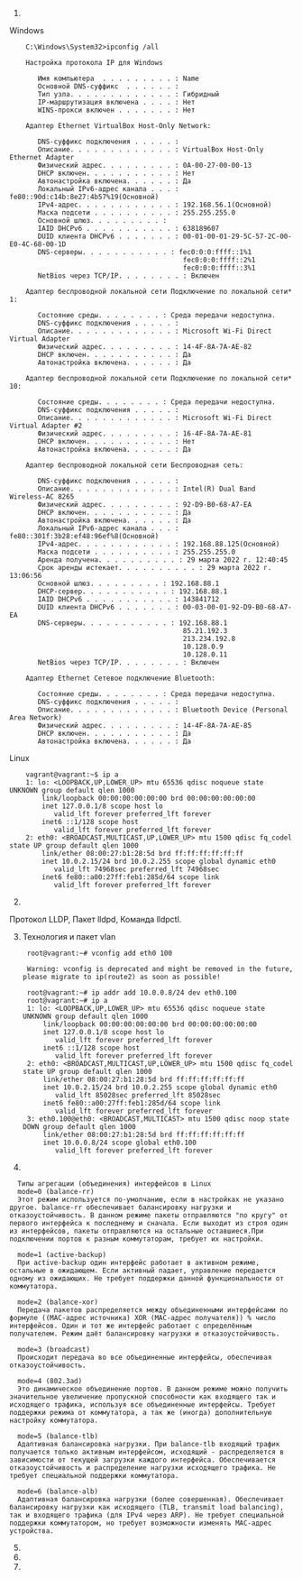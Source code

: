 1.
Windows
        
        C:\Windows\System32>ipconfig /all

        Настройка протокола IP для Windows

           Имя компьютера  . . . . . . . . . : Name
           Основной DNS-суффикс  . . . . . . :
           Тип узла. . . . . . . . . . . . . : Гибридный
           IP-маршрутизация включена . . . . : Нет
           WINS-прокси включен . . . . . . . : Нет

        Адаптер Ethernet VirtualBox Host-Only Network:

           DNS-суффикс подключения . . . . . :
           Описание. . . . . . . . . . . . . : VirtualBox Host-Only Ethernet Adapter
           Физический адрес. . . . . . . . . : 0A-00-27-00-00-13
           DHCP включен. . . . . . . . . . . : Нет
           Автонастройка включена. . . . . . : Да
           Локальный IPv6-адрес канала . . . : fe80::90d:c14b:8e27:4b57%19(Основной)
           IPv4-адрес. . . . . . . . . . . . : 192.168.56.1(Основной)
           Маска подсети . . . . . . . . . . : 255.255.255.0
           Основной шлюз. . . . . . . . . :
           IAID DHCPv6 . . . . . . . . . . . : 638189607
           DUID клиента DHCPv6 . . . . . . . : 00-01-00-01-29-5C-57-2C-00-E0-4C-68-00-1D
           DNS-серверы. . . . . . . . . . . : fec0:0:0:ffff::1%1
                                               fec0:0:0:ffff::2%1
                                               fec0:0:0:ffff::3%1
           NetBios через TCP/IP. . . . . . . . : Включен

        Адаптер беспроводной локальной сети Подключение по локальной сети* 1:

           Состояние среды. . . . . . . . : Среда передачи недоступна.
           DNS-суффикс подключения . . . . . :
           Описание. . . . . . . . . . . . . : Microsoft Wi-Fi Direct Virtual Adapter
           Физический адрес. . . . . . . . . : 14-4F-8A-7A-AE-82
           DHCP включен. . . . . . . . . . . : Да
           Автонастройка включена. . . . . . : Да

        Адаптер беспроводной локальной сети Подключение по локальной сети* 10:

           Состояние среды. . . . . . . . : Среда передачи недоступна.
           DNS-суффикс подключения . . . . . :
           Описание. . . . . . . . . . . . . : Microsoft Wi-Fi Direct Virtual Adapter #2
           Физический адрес. . . . . . . . . : 16-4F-8A-7A-AE-81
           DHCP включен. . . . . . . . . . . : Нет
           Автонастройка включена. . . . . . : Да

        Адаптер беспроводной локальной сети Беспроводная сеть:

           DNS-суффикс подключения . . . . . :
           Описание. . . . . . . . . . . . . : Intel(R) Dual Band Wireless-AC 8265
           Физический адрес. . . . . . . . . : 92-D9-B0-68-A7-EA
           DHCP включен. . . . . . . . . . . : Да
           Автонастройка включена. . . . . . : Да
           Локальный IPv6-адрес канала . . . : fe80::301f:3b28:ef48:96ef%8(Основной)
           IPv4-адрес. . . . . . . . . . . . : 192.168.88.125(Основной)
           Маска подсети . . . . . . . . . . : 255.255.255.0
           Аренда получена. . . . . . . . . . : 29 марта 2022 г. 12:40:45
           Срок аренды истекает. . . . . . . . . . : 29 марта 2022 г. 13:06:56
           Основной шлюз. . . . . . . . . : 192.168.88.1
           DHCP-сервер. . . . . . . . . . . : 192.168.88.1
           IAID DHCPv6 . . . . . . . . . . . : 143841712
           DUID клиента DHCPv6 . . . . . . . : 00-03-00-01-92-D9-B0-68-A7-EA
           DNS-серверы. . . . . . . . . . . : 192.168.88.1
                                               85.21.192.3
                                               213.234.192.8
                                               10.128.0.9
                                               10.128.0.11
           NetBios через TCP/IP. . . . . . . . : Включен

        Адаптер Ethernet Сетевое подключение Bluetooth:

           Состояние среды. . . . . . . . : Среда передачи недоступна.
           DNS-суффикс подключения . . . . . :
           Описание. . . . . . . . . . . . . : Bluetooth Device (Personal Area Network)
           Физический адрес. . . . . . . . . : 14-4F-8A-7A-AE-85
           DHCP включен. . . . . . . . . . . : Да
           Автонастройка включена. . . . . . : Да
           
Linux

        vagrant@vagrant:~$ ip a
        1: lo: <LOOPBACK,UP,LOWER_UP> mtu 65536 qdisc noqueue state UNKNOWN group default qlen 1000
            link/loopback 00:00:00:00:00:00 brd 00:00:00:00:00:00
            inet 127.0.0.1/8 scope host lo
               valid_lft forever preferred_lft forever
            inet6 ::1/128 scope host
               valid_lft forever preferred_lft forever
        2: eth0: <BROADCAST,MULTICAST,UP,LOWER_UP> mtu 1500 qdisc fq_codel state UP group default qlen 1000
            link/ether 08:00:27:b1:28:5d brd ff:ff:ff:ff:ff:ff
            inet 10.0.2.15/24 brd 10.0.2.255 scope global dynamic eth0
               valid_lft 74968sec preferred_lft 74968sec
            inet6 fe80::a00:27ff:feb1:285d/64 scope link
               valid_lft forever preferred_lft forever
2.
  Протокол LLDP,
  Пакет lldpd,
  Команда lldpctl.

3. Технология и пакет vlan


        root@vagrant:~# vconfig add eth0 100

        Warning: vconfig is deprecated and might be removed in the future, please migrate to ip(route2) as soon as possible!

        root@vagrant:~# ip addr add 10.0.0.8/24 dev eth0.100
        root@vagrant:~# ip a
        1: lo: <LOOPBACK,UP,LOWER_UP> mtu 65536 qdisc noqueue state UNKNOWN group default qlen 1000
            link/loopback 00:00:00:00:00:00 brd 00:00:00:00:00:00
            inet 127.0.0.1/8 scope host lo
               valid_lft forever preferred_lft forever
            inet6 ::1/128 scope host
               valid_lft forever preferred_lft forever
        2: eth0: <BROADCAST,MULTICAST,UP,LOWER_UP> mtu 1500 qdisc fq_codel state UP group default qlen 1000
            link/ether 08:00:27:b1:28:5d brd ff:ff:ff:ff:ff:ff
            inet 10.0.2.15/24 brd 10.0.2.255 scope global dynamic eth0
               valid_lft 85028sec preferred_lft 85028sec
            inet6 fe80::a00:27ff:feb1:285d/64 scope link
               valid_lft forever preferred_lft forever
        3: eth0.100@eth0: <BROADCAST,MULTICAST> mtu 1500 qdisc noop state DOWN group default qlen 1000
            link/ether 08:00:27:b1:28:5d brd ff:ff:ff:ff:ff:ff
            inet 10.0.0.8/24 scope global eth0.100
               valid_lft forever preferred_lft forever
4.

      Типы агрегации (объединения) интерфейсов в Linux
      mode=0 (balance-rr)
      Этот режим используется по-умолчанию, если в настройках не указано другое. balance-rr обеспечивает балансировку нагрузки и отказоустойчивость. В данном режиме пакеты отправляются "по кругу" от первого интерфейса к последнему и сначала. Если выходит из строя один из интерфейсов, пакеты отправляются на остальные оставшиеся.При подключении портов к разным коммутаторам, требует их настройки.

      mode=1 (active-backup)
      При active-backup один интерфейс работает в активном режиме, остальные в ожидающем. Если активный падает, управление передается одному из ожидающих. Не требует поддержки данной функциональности от коммутатора.

      mode=2 (balance-xor)
      Передача пакетов распределяется между объединенными интерфейсами по формуле ((MAC-адрес источника) XOR (MAC-адрес получателя)) % число интерфейсов. Один и тот же интерфейс работает с определённым получателем. Режим даёт балансировку нагрузки и отказоустойчивость.

      mode=3 (broadcast)
      Происходит передача во все объединенные интерфейсы, обеспечивая отказоустойчивость.

      mode=4 (802.3ad)
      Это динамическое объединение портов. В данном режиме можно получить значительное увеличение пропускной способности как входящего так и исходящего трафика, используя все объединенные интерфейсы. Требует поддержки режима от коммутатора, а так же (иногда) дополнительную настройку коммутатора.

      mode=5 (balance-tlb)
      Адаптивная балансировка нагрузки. При balance-tlb входящий трафик получается только активным интерфейсом, исходящий - распределяется в зависимости от текущей загрузки каждого интерфейса. Обеспечивается отказоустойчивость и распределение нагрузки исходящего трафика. Не требует специальной поддержки коммутатора.

      mode=6 (balance-alb)
      Адаптивная балансировка нагрузки (более совершенная). Обеспечивает балансировку нагрузки как исходящего (TLB, transmit load balancing), так и входящего трафика (для IPv4 через ARP). Не требует специальной поддержки коммутатором, но требует возможности изменять MAC-адрес устройства.
5.
6.
7.
